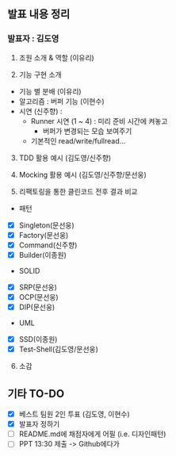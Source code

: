 ## 발표 내용 정리
### 발표자 : 김도영
1. 조원 소개 & 역할 (이유리)

2. 기능 구현 소개
 - 기능 별 분배 (이유리)
 - 알고리즘 : 버퍼 기능 (이현수)
 - 시연 (신주향) : 
   - Runner 시연 (1 ~ 4) : 미리 준비 시간에 켜놓고
	   - 버퍼가 변경되는 모습 보여주기
   - 기본적인 read/write/fullread...
   
3. TDD 활용 예시 (김도영/신주향)

4. Mocking 활용 예시 (김도영/신주향/문선웅)
 
5. 리팩토링을 통한 클린코드 전후 결과 비교
* 패턴
 - [x] Singleton(문선웅)
 - [x] Factory(문선웅)
 - [x] Command(신주향)
 - [x] Builder(이종원)
* SOLID
 - [x] SRP(문선웅)
 - [x] OCP(문선웅)
 - [x] DIP(문선웅)
* UML
 - [x] SSD(이종원)
 - [x] Test-Shell(김도영/문선웅)
 
6. 소감

## 기타 TO-DO
- [x] 베스트 팀원 2인 투표 (김도영, 이현수)
- [x] 발표자 정하기
- [ ] README.md에 채점자에게 어필 (i.e. 디자인패턴)
- [ ] PPT 13:30 제출 -> Github에다가
